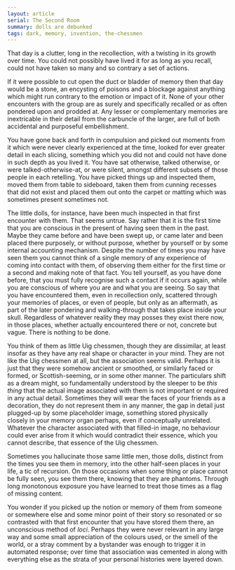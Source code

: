 ```yaml
---
layout: article
serial: The Second Room
summary: dolls are debunked
tags: dark, memory, invention, the-chessmen
---
```


That day is a clutter, long in the recollection, with a twisting in its growth over time.  You could not possibly have lived it for as long as you recall, could not have taken so many and so contrary a set of actions.

If it were possible to cut open the duct or bladder of memory then that day would be a stone, an encysting of poisons and a blockage against anything which might run contrary to the emotion or impact of it.  None of your other encounters with the group are as surely and specifically recalled or as often pondered upon and prodded at.  Any lesser or complementary memories are inextricable in their detail from the carbuncle of the larger, are full of both accidental and purposeful embellishment.

You have gone back and forth in compulsion and picked out moments from it which were never clearly experienced at the time, looked for ever greater detail in each slicing, something which you did not and could not have done in such depth as you lived it.  You have sat otherwise, talked otherwise, or were talked-otherwise-at, or were silent, amongst different subsets of those people in each retelling. You have picked things up and inspected them, moved them from table to sideboard, taken them from cunning recesses that did not exist and placed them out onto the carpet or matting which was sometimes present sometimes not. 

The little dolls, for instance, have been much inspected in that first encounter with them.  That seems untrue.  Say rather that it is the first time that you are conscious in the present of having seen them in the past. Maybe they came before and have been swept up, or came later and been placed there purposely, or without purpose, whether by yourself or by some internal accounting mechanism. Despite the number of times you may have seen them you cannot think of a single memory of any experience of coming into contact with them, of observing them either for the first time or a second and making note of that fact. You tell yourself, as you have done before, that you must fully recognise such a contact if it occurs again, while you are conscious of where you are and what you are seeing.  So say that you have encountered them, even in recollection only, scattered through your memories of places, or even of people, but only as an aftermath, as part of the later pondering and walking-through that takes place inside your skull. Regardless of whatever reality they may posses they exist there now, in those places, whether actually encountered there or not, concrete but vague.  There is nothing to be done.

You think of them as little Uig chessmen, though they are dissimilar, at least insofar as they have any real shape or character in your mind.  They are not like the Uig chessmen at all, but the association seems valid. Perhaps it is just that they were somehow ancient or smoothed, or similarly faced or formed, or Scottish-seeming, or in some other manner. The particulars shift as a dream might, so fundamentally understood by the sleeper to be _this thing_ that the actual image associated with them is not important or required in any actual detail.  Sometimes they will wear the faces of your friends as a decoration, they do not represent them in any manner, the gap in detail just plugged-up by some placeholder image, something stored physically closely in your memory organ perhaps, even if conceptually unrelated.  Whatever the character associated with that filled-in image, no behaviour could ever arise from it which would contradict their essence, which you cannot describe, that essence of the Uig chessmen.

Sometimes you hallucinate those same little men, those dolls, distinct from the times you see them in memory, into the other half-seen places in your life, a tic of recursion.  On those occasions when some thing or place cannot be fully seen, you see them there, knowing that they are phantoms. Through long monotonous exposure you have learned to treat those times as a flag of missing content. 

You wonder if you picked up the notion or memory of them from someone or somewhere else and some minor point of their story so resonated or so contrasted with that first encounter that you have stored them there, an unconscious method of _loci_.  Perhaps they were never relevant in any large way and some small appreciation of the colours used, or the smell of the world, or a stray comment by a bystander was enough to trigger it in automated response; over time that association was cemented in along with everything else as the strata of your personal histories were layered down.
